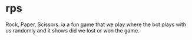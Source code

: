 # rps
Rock, Paper, Scissors. ia a fun game that we play where the bot plays with us randomly and it shows did we lost or won the game.
